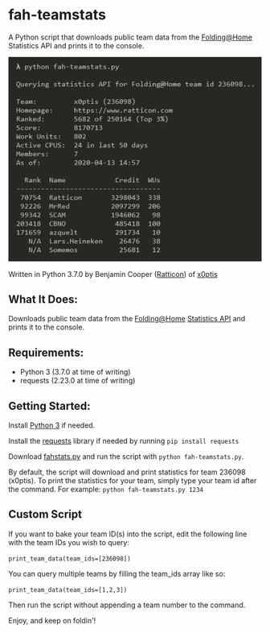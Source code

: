 # fah-teamstats
A Python script that downloads public team data from the [Folding@Home](https://foldingathome.org/) Statistics API and prints it to the console.

![Screenshot of Example Output](https://github.com/ratticon/fah-teamstats/raw/master/fah-teamstats-screenshot.png)

Written in Python 3.7.0 by Benjamin Cooper ([Ratticon](https://ratticon.com)) of [x0ptis](https://stats.foldingathome.org/team/236098)

## What It Does:
Downloads public team data from the [Folding@Home](https://foldingathome.org) [Statistics API](https://stats.foldingathome.org/api) and prints it
to the console.

## Requirements:
- Python 3 (3.7.0 at time of writing)
- requests (2.23.0 at time of writing)

## Getting Started:
Install [Python 3](https://www.python.org/downloads/) if needed.

Install the [requests](https://pypi.org/project/requests/) library if needed by running `pip install requests`

Download [fahstats.py](https://github.com/ratticon/fah-teamstats/blob/master/fah-teamstats.py) and run the script with `python fah-teamstats.py`.

By default, the script will download and print statistics for team 236098 (x0ptis). To print the statistics for your team, simply type your team id after the command. For example:
`python fah-teamstats.py 1234`

## Custom Script
If you want to bake your team ID(s) into the script, edit the following line with the team IDs you wish to query:

`print_team_data(team_ids=[236098])`

You can query multiple teams by filling the team_ids array like so:

`print_team_data(team_ids=[1,2,3])`

Then run the script without appending a team number to the command.

Enjoy, and keep on foldin'!
